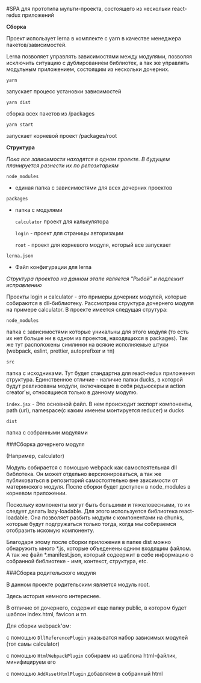 #SPA для прототипа мульти-проекта, состоящего из нескольки react-redux приложений

**Сборка**


Проект использует lerna в комплекте с yarn в качестве менеджера пакетов/зависимостей.

Lerna позволяет управлять зависимостями между модулями, позволяя исключить ситуацию с  дублированием библиотек,
 а так же управлять модульным приложением, состоящим из нескольки дочерних. 

`yarn`

запускает процесс установки зависимостей

`yarn dist`

сборка всех пакетов из /packages

`yarn start`

запускает корневой проект /packages/root

**Структура**

_Пока все зависимости находятся в одном проекте. В будущем планируется разнести их по репозитариям_

`node_modules `
- единая папка с зависимостями для всех дочерних проектов

`packages`
- папка с модулями
 
    `calculator` проект для калькулятора
  
     `login` - проект для страницы авторизации
     
     `root` - проект для корневого модуля, который все запускает

`lerna.json `
- Файл конфигурации для lerna

_Структура проектов на данном этапе является "Рыбой" и подлежит исправлению_


Проекты login и calculator - это примеры дочерних модулей, которые собираются в dll-библиотеку. Рассмотрим структура дочернего модуля на примере calculator.
В проекте имеется следущая струтура:

`node_modules`

папка с зависимостями которые уникальны для этого модуля (то есть их нет больше ни в одном из проектов, находящихся в packages). 
Так же тут расположены симлинки на всякие исполняемые штуки (webpack, eslint, prettier, autoprefixer и тп)

`src`

папка с исходниками. Тут будет стандартна для react-redux приложения структура. Единственное отличие - наличие папки ducks,
 в которой будут реализованы модули, включающие в себя редьюсеры и action creator'ы, относящиеся только в данному модулю. 
 
 
   `index.jsx` - Это основной файл. В нем происходит экспорт компоненты, path (url), namespace(с каким именем монтируется reducer) и ducks

`dist`

папка с собранными модулями


###Сборка дочернего модуля

(Например, calculator)

Модуль собирается с помощью webpack как самостоятельная dll библотека. Он может отдельно версионироваться, а так же публиковаться в репозиторий самостоятельно вне звисимости от материнского модуля. 
После сборки будет доступен в node_modules в корневом приложении.

Поскольку компоненты могут быть большими и тяжеловесными, то их следует делать lazy-loadable. Для этого используется библиотека react-loadable.
 Она позволяет разбить модули с компонентами на chunks, которые будут подгружаться только тогда, когда мы собираемся отобразить искомую компоненту.
 
 Благодаря этому после сборки приложения в папке dist можно обнаружить много *.js, которые объеденены одним входящим файлом. 
 А так же файл *.manifest.json, который содеержит в себе информацию о собранной библиотеке - имя, контекст, структура, etc.
 

###Сборка родительского модуля

В данном проекте родительским является модуль root.

Здесь история немного интереснее. 

В отличие от дочернего, содержит еще папку public, в котором будет шаблон index.html, favicon и тп. 

Для сборки webpack'ом:
 
   с помощью `DllReferencePlugin` указыватся набор зависимых модулей (тот самы calculator)
   
   с помощью `HtmlWebpackPlugin` собираем из шаблона html-файлик, минифицируем его
   
   с помощью `AddAssetHtmlPlugin` добавляем в собранный html <script> с указанием на ранее использованныые dll-библиотеки
   

###Сборка дочернего модуля

Для того, чобы приложение оставалось легковесным и модульным, все редьюсеры "монтируются" в стор "на лету", 
то есть при переходе на конкретный урл в стор монтируется та часть стора, которая указана в дочернем модуле.
Для этого организован так называемый реест редьюсеров - ReducerRegistry:


        
                  class ReducerRegistry {
                   constructor(initialReducers = {}) {
                     this._reducers = {...initialReducers};
                     this._emitChange = null
                   }
                   register(newReducers) {
                     this._reducers = {...this._reducers, ...newReducers};
                     if (this._emitChange != null) {
                       this._emitChange(this.getReducers())
                     }
                   }
                   getReducers() {
                     return {...this._reducers}
                   }
                   setChangeListener(listener) {
                     if (this._emitChange != null) {
                       throw new Error('Can only set the listener for a ReducerRegistry once.')
                     }
                     this._emitChange = listener
                   }
                 }
                 export default ReducerRegistry;
        
В момент, когда мы иницируем ванильный стор, мы указываем корневой редьюсер - общий для всех модулей. А так же устанавливаем  listener'а в случае,
 когда добавиться новый редьюсер.
 
 Так же конфигурируем routes:
 
             import * as calculator from 'nf_fe_calculator';
             ...
             function configureRoutes(reducerRegistry) {
               return (
                 <Switch>
                   <Route path="/home" component={RootHome}/>
                   <Route path={calculator.path} component={() => {
                     // Webpack code splitting incantation - anything required in the callback
                     // will be placed in a new chunk.
                      require.ensure([], require => {
                       // Register the reducer depended upon by the screen component
                       reducerRegistry.register({ [calculator.namespace]: calculator.duck });
                       // Configure hot module replacement for the reducer
                       if (process.env.NODE_ENV !== 'production') {
                         if (module.hot) {
                           module.hot.accept('../../node_modules/nf_fe_calculator/src/ducks/calculator', () => {
                             reducerRegistry.register({[calculator.namespace]: calculator.duck})
                           })
                         }
                       }
                     });
                     return calculator.component()
                   }}/>
                 </Switch>
               )
             }

В данном месте мы указываем, что когда мы перейдем по данному урлу, то нам следует в наш стор вмонтировать кусок редьюсера из дочернего модуля.

На выходе получаем собираемый на лету стор.


inspired by http://nicolasgallagher.com/redux-modules-and-code-splitting/


что надо сделать: навести порядок, прокидывание actions, ...